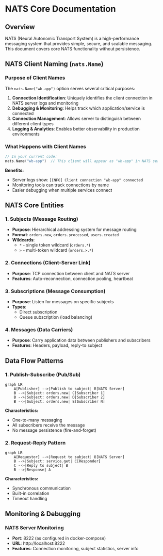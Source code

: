 # NATS Core Documentation

## Overview

NATS (Neural Autonomic Transport System) is a high-performance messaging system that provides simple, secure, and scalable messaging. This document covers core NATS functionality without persistence.

## NATS Client Naming (`nats.Name`)

### Purpose of Client Names

The `nats.Name("wb-app")` option serves several critical purposes:

1. **Connection Identification**: Uniquely identifies the client connection in NATS server logs and monitoring
2. **Debugging & Monitoring**: Helps track which application/service is connected
3. **Connection Management**: Allows server to distinguish between different client types
4. **Logging & Analytics**: Enables better observability in production environments

### What Happens with Client Names

```go
// In your current code:
nats.Name("wb-app")  // This client will appear as "wb-app" in NATS server logs
```

**Benefits:**
- Server logs show: `[INFO] Client connection "wb-app" connected`
- Monitoring tools can track connections by name
- Easier debugging when multiple services connect

## NATS Core Entities

### 1. **Subjects** (Message Routing)
- **Purpose**: Hierarchical addressing system for message routing
- **Format**: `orders.new`, `orders.processed`, `users.created`
- **Wildcards**: 
  - `*` - single token wildcard (`orders.*`)
  - `>` - multi-token wildcard (`orders.>.*`)

### 2. **Connections** (Client-Server Link)
- **Purpose**: TCP connection between client and NATS server
- **Features**: Auto-reconnection, connection pooling, heartbeat

### 3. **Subscriptions** (Message Consumption)
- **Purpose**: Listen for messages on specific subjects
- **Types**: 
  - Direct subscription
  - Queue subscription (load balancing)

### 4. **Messages** (Data Carriers)
- **Purpose**: Carry application data between publishers and subscribers
- **Features**: Headers, payload, reply-to subject

## Data Flow Patterns

### 1. **Publish-Subscribe (Pub/Sub)**

```mermaid
graph LR
    A[Publisher] -->|Publish to subject| B[NATS Server]
    B -->|Subject: orders.new| C[Subscriber 1]
    B -->|Subject: orders.new| D[Subscriber 2]
    B -->|Subject: orders.new| E[Subscriber N]
```

**Characteristics:**
- One-to-many messaging
- All subscribers receive the message
- No message persistence (fire-and-forget)

### 2. **Request-Reply Pattern**

```mermaid
graph LR
    A[Requestor] -->|Request to subject| B[NATS Server]
    B -->|Subject: service.get| C[Responder]
    C -->|Reply to subject| B
    B -->|Response| A
```

**Characteristics:**
- Synchronous communication
- Built-in correlation
- Timeout handling


## Monitoring & Debugging

### NATS Server Monitoring
- **Port**: 8222 (as configured in docker-compose)
- **URL**: http://localhost:8222
- **Features**: Connection monitoring, subject statistics, server info
